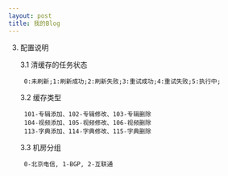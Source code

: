 ```yaml
---
layout: post
title: 我的Blog
---
```


3. 配置说明

    3.1 清缓存的任务状态

        0:未刷新;1:刷新成功;2:刷新失败;3:重试成功;4:重试失败;5:执行中;

    3.2 缓存类型

        101-专辑添加、102-专辑修改、103-专辑删除
        104-视频添加、105-视频修改、106-视频删除
        113-字典添加、114-字典修改、115-字典删除

    3.3 机房分组

        0-北京电信, 1-BGP, 2-互联通